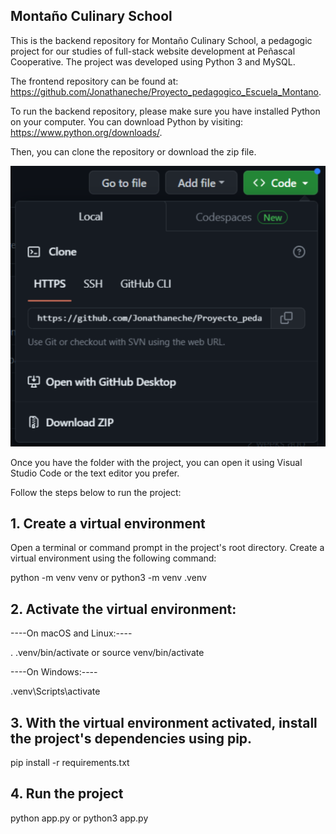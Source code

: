 ## Montaño Culinary School

This is the backend repository for Montaño Culinary School, a pedagogic project for our studies of full-stack website development at Peñascal Cooperative. The project was developed using Python 3 and MySQL.

The frontend repository can be found at: https://github.com/Jonathaneche/Proyecto_pedagogico_Escuela_Montano.

To run the backend repository, please make sure you have installed Python on your computer. You can download Python by visiting: https://www.python.org/downloads/.

Then, you can clone the repository or download the zip file.

![download-repository-screen-capture](./img/Proyecto_pedagogico_Escuela_Montano.png)

Once you have the folder with the project, you can open it using Visual Studio Code or the text editor you prefer.

Follow the steps below to run the project:

## 1. Create a virtual environment

Open a terminal or command prompt in the project's root directory. Create a virtual environment using the following command:

python -m venv venv or python3 -m venv .venv

## 2. Activate the virtual environment:

----On macOS and Linux:----

. .venv/bin/activate or source venv/bin/activate

----On Windows:----

.venv\Scripts\activate

## 3. With the virtual environment activated, install the project's dependencies using pip.

pip install -r requirements.txt

## 4. Run the project

python app.py or python3 app.py
